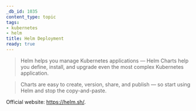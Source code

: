 ```yaml
---
_db_id: 1035
content_type: topic
tags:
- kubernetes
- helm
title: Helm Deployment
ready: true
---
```


> Helm helps you manage Kubernetes applications — Helm Charts help you define, install, and upgrade even the most complex Kubernetes application.

> Charts are easy to create, version, share, and publish — so start using Helm and stop the copy-and-paste.

Official website: https://helm.sh/.